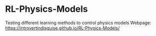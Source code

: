 # RL-Physics-Models
Testing different learning methods to control physics models
Webpage: https://introvertindisguise.github.io/RL-Physics-Models/
